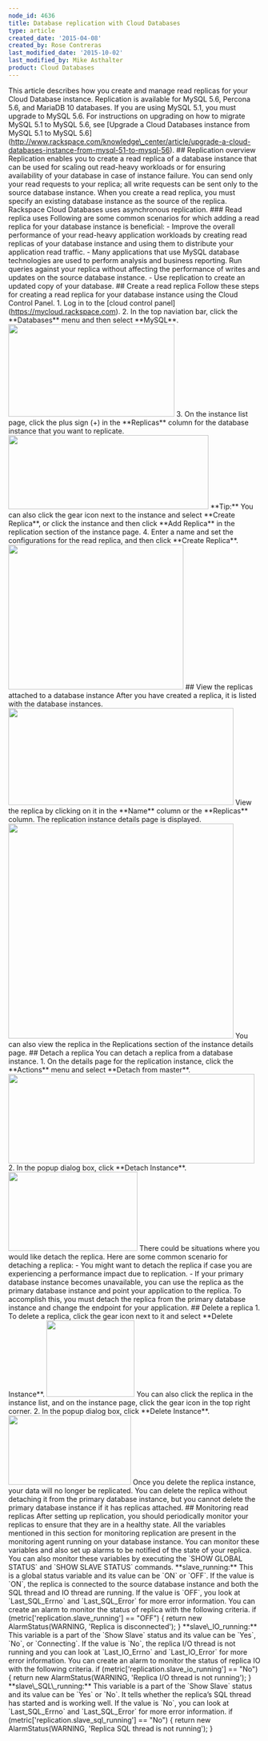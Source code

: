 ```yaml
---
node_id: 4636
title: Database replication with Cloud Databases
type: article
created_date: '2015-04-08'
created_by: Rose Contreras
last_modified_date: '2015-10-02'
last_modified_by: Mike Asthalter
product: Cloud Databases
---
```


This article describes how you create and manage read replicas for your
Cloud Database instance. Replication is available for MySQL 5.6, Percona
5.6, and MariaDB 10 databases. If you are using MySQL 5.1, you must
upgrade to MySQL 5.6. For instructions on upgrading on how to migrate
MySQL 5.1 to MySQL 5.6, see \[Upgrade a Cloud Databases instance from
MySQL 5.1 to MySQL
5.6\](http://www.rackspace.com/knowledge\_center/article/upgrade-a-cloud-databases-instance-from-mysql-51-to-mysql-56).
\#\# Replication overview Replication enables you to create a read
replica of a database instance that can be used for scaling out
read-heavy workloads or for ensuring availability of your database in
case of instance failure. You can send only your read requests to your
replica; all write requests can be sent only to the source database
instance. When you create a read replica, you must specify an existing
database instance as the source of the replica. Rackspace Cloud
Databases uses asynchronous replication. \#\#\# Read replica uses
Following are some common scenarios for which adding a read replica for
your database instance is beneficial: - Improve the overall performance
of your read-heavy application workloads by creating read replicas of
your database instance and using them to distribute your application
read traffic. - Many applications that use MySQL database technologies
are used to perform analysis and business reporting. Run queries against
your replica without affecting the performance of writes and updates on
the source database instance. - Use replication to create an updated
copy of your database. \#\# Create a read replica Follow these steps for
creating a read replica for your database instance using the Cloud
Control Panel. 1. Log in to the \[cloud control
panel\](https://mycloud.rackspace.com). 2. In the top naviation bar,
click the \*\*Databases\*\* menu and then select \*\*MySQL\*\*.
<img src="https://8026b2e3760e2433679c-fffceaebb8c6ee053c935e8915a3fbe7.ssl.cf2.rackcdn.com/field/image/create_replica-1.png" width="332" height="185" />
3. On the instance list page, click the plus sign (+) in the
\*\*Replicas\*\* column for the database instance that you want to
replicate.
<img src="https://8026b2e3760e2433679c-fffceaebb8c6ee053c935e8915a3fbe7.ssl.cf2.rackcdn.com/field/image/create_replica-4_0.png" width="400" height="148" />
\*\*Tip:\*\* You can also click the gear icon next to the instance and
select \*\*Create Replica\*\*, or click the instance and then click
\*\*Add Replica\*\* in the replication section of the instance page. 4.
Enter a name and set the configurations for the read replica, and then
click \*\*Create Replica\*\*.
<img src="https://8026b2e3760e2433679c-fffceaebb8c6ee053c935e8915a3fbe7.ssl.cf2.rackcdn.com/field/image/create_replica-3.png" width="350" height="290" />
\#\# View the replicas attached to a database instance After you have
created a replica, it is listed with the database instances.
<img src="https://8026b2e3760e2433679c-fffceaebb8c6ee053c935e8915a3fbe7.ssl.cf2.rackcdn.com/field/image/view_replica-1.png" width="450" height="194" />
View the replica by clicking on it in the \*\*Name\*\* column or the
\*\*Replicas\*\* column. The replication instance details page is
displayed.
<img src="https://8026b2e3760e2433679c-fffceaebb8c6ee053c935e8915a3fbe7.ssl.cf2.rackcdn.com/field/image/vew_replica-2.png" width="450" height="430" />
You can also view the replica in the Replications section of the
instance details page. \#\# Detach a replica You can detach a replica
from a database instance. 1. On the details page for the replication
instance, click the \*\*Actions\*\* menu and select \*\*Detach from
master\*\*.
<img src="https://8026b2e3760e2433679c-fffceaebb8c6ee053c935e8915a3fbe7.ssl.cf2.rackcdn.com/field/image/2210-4640-detach.png" width="492" height="179" />
2. In the popup dialog box, click \*\*Detach Instance\*\*.
<img src="https://8026b2e3760e2433679c-fffceaebb8c6ee053c935e8915a3fbe7.ssl.cf2.rackcdn.com/field/image/2210-4640-detach-2.png" width="258" height="158" />
There could be situations where you would like detach the replica. Here
are some common scenario for detaching a replica: - You might want to
detach the replica if case you are experiencing a performance impact due
to replication. - If your primary database instance becomes unavailable,
you can use the replica as the primary database instance and point your
application to the replica. To accomplish this, you must detach the
replica from the primary database instance and change the endpoint for
your application. \#\# Delete a replica 1. To delete a replica, click
the gear icon next to it and select \*\*Delete Instance\*\*.
<img src="https://8026b2e3760e2433679c-fffceaebb8c6ee053c935e8915a3fbe7.ssl.cf2.rackcdn.com/field/image/delete_replica-1.png" width="176" height="153" />
You can also click the replica in the instance list, and on the instance
page, click the gear icon in the top right corner. 2. In the popup
dialog box, click \*\*Delete Instance\*\*.
<img src="https://8026b2e3760e2433679c-fffceaebb8c6ee053c935e8915a3fbe7.ssl.cf2.rackcdn.com/field/image/delete_replica-2.png" width="245" height="139" />
Once you delete the replica instance, your data will no longer be
replicated. You can delete the replica without detaching it from the
primary database instance, but you cannot delete the primary database
instance if it has replicas attached. \#\# Monitoring read replicas
After setting up replication, you should periodically monitor your
replicas to ensure that they are in a healthy state. All the variables
mentioned in this section for monitoring replication are present in the
monitoring agent running on your database instance. You can monitor
these variables and also set up alarms to be notified of the state of
your replica. You can also monitor these variables by executing the
\`SHOW GLOBAL STATUS\` and \`SHOW SLAVE STATUS\` commands.
\*\*slave\_running:\*\* This is a global status variable and its value
can be \`ON\` or \`OFF\`. If the value is \`ON\`, the replica is
connected to the source database instance and both the SQL thread and IO
thread are running. If the value is \`OFF\`, you look at
\`Last\_SQL\_Errno\` and \`Last\_SQL\_Error\` for more error
information. You can create an alarm to monitor the status of replica
with the following criteria. if (metric\['replication.slave\_running'\]
== "OFF") { return new AlarmStatus(WARNING, 'Replica is disconnected');
} \*\*slave\\\_IO\_running:\*\* This variable is a part of the \`Show
Slave\` status and its value can be \`Yes\`, \`No\`, or \`Connecting\`.
If the value is \`No\`, the replica I/O thread is not running and you
can look at \`Last\_IO\_Errno\` and \`Last\_IO\_Error\` for more error
information. You can create an alarm to monitor the status of replica IO
with the following criteria. if
(metric\['replication.slave\_io\_running'\] == "No") { return new
AlarmStatus(WARNING, 'Replica I/O thread is not running'); }
\*\*slave\\\_SQL\\\_running:\*\* This variable is a part of the \`Show
Slave\` status and its value can be \`Yes\` or \`No\`. It tells whether
the replica&rsquo;s SQL thread has started and is working well. If the value
is \`No\`, you can look at \`Last\_SQL\_Errno\` and \`Last\_SQL\_Error\`
for more error information. if
(metric\['replication.slave\_sql\_running'\] == "No") { return new
AlarmStatus(WARNING, 'Replica SQL thread is not running'); }



